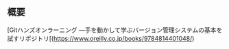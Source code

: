 ## 概要
[Gitハンズオンラーニング ―手を動かして学ぶバージョン管理システムの基本を試すリポジトリ[(https://www.oreilly.co.jp/books/9784814401048/)
